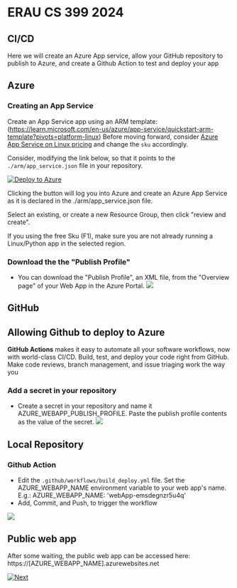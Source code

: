 # ERAU CS 399 2024 
## CI/CD
Here we will create an Azure App service, allow your GitHub repository to publish to Azure, and create a Github Action to test and deploy your app
## Azure
###  Creating an App Service
Create an App Service app using an ARM template: (https://learn.microsoft.com/en-us/azure/app-service/quickstart-arm-template?pivots=platform-linux)
Before moving forward, consider [Azure App Service on Linux pricing](https://azure.microsoft.com/en-us/pricing/details/app-service/linux/) and 
change the ```sku``` accordingly.

Consider, modifying the link below, so that it points to the ```./arm/app_service.json``` file in your repository.

[![Deploy to Azure](https://aka.ms/deploytoazurebutton)](https://portal.azure.com/#create/Microsoft.Template/uri/https%3A%2F%2Fraw.githubusercontent.com%2Fnrdave%2Fcicd24%2Fmain%2Farm%2Fapp_service.json)

Clicking the button will log you into Azure and create an Azure App Service as it is declared in the ./arm/app_service.json file.

Select an existing, or create a new Resource Group, then click "review and create". 

If you using the free Sku (F1), make sure you are not already running a Linux/Python app in the selected region.


### Download the the "Publish Profile"
- You can download the "Publish Profile", an XML file, from the "Overview page" of your Web App in the Azure Portal.
![](./pub_profile.png)

## GitHub
## Allowing Github to deploy to Azure
**GitHub Actions** makes it easy to automate all your software workflows, now with world-class CI/CD. Build, test, and deploy your code right from GitHub. Make code reviews, branch management, and issue triaging work the way you 
### Add a secret in your repository
- Create a secret in your repository and name it AZURE_WEBAPP_PUBLISH_PROFILE. Paste the publish profile contents as the value of the secret.
![](./secret.png)

## Local Repository
### Github Action
- Edit the ```.github/workflows/build_deploy.yml``` file. Set the AZURE_WEBAPP_NAME environment variable to your web app's name.
E.g.: AZURE_WEBAPP_NAME: 'webApp-emsdegnzr5u4q'
- Add, Commit, and Push, to trigger the workflow
 
![](./action.png)

## Public web app
After some waiting, the public web app can be accessed here: https://[AZURE_WEBAPP_NAME].azurewebsites.net


[![Next](./next.png)](./4.md)